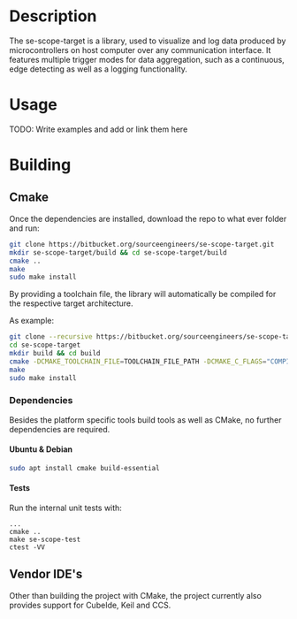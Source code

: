 # Description
The se-scope-target is a library, used to visualize and log data produced by microcontrollers on host computer over any
communication interface. 
It features multiple trigger modes for data aggregation, such as a continuous, edge detecting as well as a logging functionality. 
# Usage
TODO: Write examples and add or link them here

# Building
## Cmake
Once the dependencies are installed, download the repo to what ever folder and run:
```bash
git clone https://bitbucket.org/sourceengineers/se-scope-target.git
mkdir se-scope-target/build && cd se-scope-target/build 
cmake ..
make
sudo make install
```
By providing a toolchain file, the library will automatically be compiled for the respective target architecture.

As example:
```bash
git clone --recursive https://bitbucket.org/sourceengineers/se-scope-target.git
cd se-scope-target
mkdir build && cd build 
cmake -DCMAKE_TOOLCHAIN_FILE=TOOLCHAIN_FILE_PATH -DCMAKE_C_FLAGS="COMPILER_FLAGS" ..
make
sudo make install
```
### Dependencies
Besides the platform specific tools build tools as well as CMake, no further dependencies are required.
#### Ubuntu & Debian
```bash
sudo apt install cmake build-essential
```

#### Tests
Run the internal unit tests with:
```
...
cmake ..
make se-scope-test
ctest -VV
``` 
## Vendor IDE's
Other than building the project with CMake, the project currently also provides support for CubeIde, Keil and CCS.
